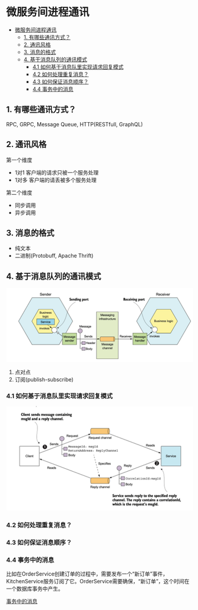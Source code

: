 微服务间进程通讯
============
- [微服务间进程通讯](#微服务间进程通讯)
  - [1. 有哪些通讯方式？](#1-有哪些通讯方式)
  - [2. 通讯风格](#2-通讯风格)
  - [3. 消息的格式](#3-消息的格式)
  - [4. 基于消息队列的通讯模式](#4-基于消息队列的通讯模式)
    - [4.1 如何基于消息队里实现请求回复模式](#41-如何基于消息队里实现请求回复模式)
    - [4.2 如何处理重复消息？](#42-如何处理重复消息)
    - [4.3 如何保证消息顺序？](#43-如何保证消息顺序)
    - [4.4 事务中的消息](#44-事务中的消息)

## 1. 有哪些通讯方式？

RPC, GRPC, Message Queue, HTTP(RESTfull, GraphQL)


## 2. 通讯风格

第一个维度

* 1对1
  客户端的请求只被一个服务处理
* 1对多
  客户端的请丢被多个服务处理

第二个维度

* 同步调用
* 异步调用


## 3. 消息的格式

* 纯文本
* 二进制(Protobuff, Apache Thrift)
  
## 4. 基于消息队列的通讯模式

![基于消息队列的通讯模式](./assets/1627461333618.jpg)


1. 点对点
2. 订阅(publish-subscribe)


###  4.1 如何基于消息队里实现请求回复模式

![如何基于消息队里实现请求回复模式](./assets/1627461542655.jpg)

### 4.2 如何处理重复消息？

### 4.3 如何保证消息顺序？


### 4.4 事务中的消息

比如在OrderService创建订单的过程中，需要发布一个“新订单”事件， KitchenService服务订阅了它。OrderService需要确保，“新订单”，这个时间在一个数据库事务中产生。

[事务中的消息](./1627516258927.jpg)
